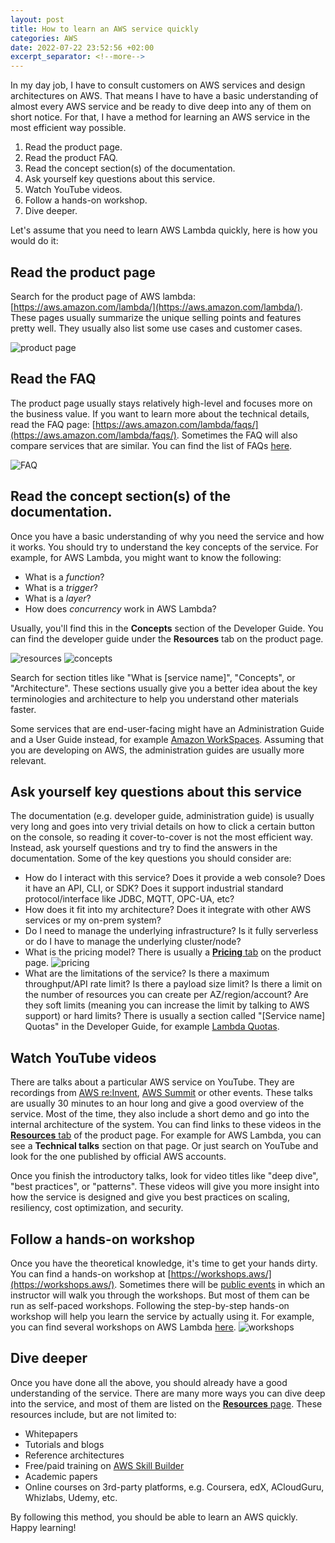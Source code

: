 ```yaml
---
layout: post
title: How to learn an AWS service quickly
categories: AWS
date: 2022-07-22 23:52:56 +02:00
excerpt_separator: <!--more-->
---
```

In my day job, I have to consult customers on AWS services and design architectures on AWS. That means I have to have a basic understanding of almost every AWS service and be ready to dive deep into any of them on short notice. For that, I have a method for learning an AWS service in the most efficient way possible. 
1. Read the product page.
2. Read the product FAQ.
3. Read the concept section(s) of the documentation.
4. Ask yourself key questions about this service.
5. Watch YouTube videos.
6. Follow a hands-on workshop.
7. Dive deeper.

Let's assume that you need to learn AWS Lambda quickly, here is how you would do it:
<!--more-->

## Read the product page

Search for the product page of AWS lambda: [https://aws.amazon.com/lambda/](https://aws.amazon.com/lambda/). These pages usually summarize the unique selling points and features pretty well. They usually also list some use cases and customer cases.

![product page]({{site_url}}/blog_assets/learn_aws/product_page.png)

## Read the FAQ
The product page usually stays relatively high-level and focuses more on the business value. If you want to learn more about the technical details, read the FAQ page: [https://aws.amazon.com/lambda/faqs/](https://aws.amazon.com/lambda/faqs/). Sometimes the FAQ will also compare services that are similar. You can find the list of FAQs [here](https://aws.amazon.com/faqs/).

![FAQ]({{site_url}}/blog_assets/learn_aws/faq.png)

## Read the concept section(s) of the documentation.
Once you have a basic understanding of why you need the service and how it works. You should try to understand the key concepts of the service. For example, for AWS Lambda, you might want to know the following:
* What is a *function*?
* What is a *trigger*?
* What is a *layer*?
* How does *concurrency* work in AWS Lambda?

Usually, you'll find this in the **Concepts** section of the Developer Guide. You can find the developer guide under the **Resources** tab on the product page. 

![resources]({{site_url}}/blog_assets/learn_aws/resources.png)
![concepts]({{site_url}}/blog_assets/learn_aws/concepts.png)

Search for section titles like "What is [service name]", "Concepts", or "Architecture". These sections usually give you a better idea about the key terminologies and architecture to help you understand other materials faster.

Some services that are end-user-facing might have an Administration Guide and a User Guide instead, for example [Amazon WorkSpaces](https://aws.amazon.com/workspaces/resources/?nc=sn&loc=6&workspaces-blogs.sort-by=item.additionalFields.createdDate&workspaces-blogs.sort-order=desc&workspaces-whats-new.sort-by=item.additionalFields.postDateTime&workspaces-whats-new.sort-order=desc). Assuming that you are developing on AWS, the administration guides are usually more relevant.

## Ask yourself key questions about this service
The documentation (e.g. developer guide, administration guide) is usually very long and goes into very trivial details on how to click a certain button on the console, so reading it cover-to-cover is not the most efficient way. Instead, ask yourself questions and try to find the answers in the documentation. Some of the key questions you should consider are:
* How do I interact with this service? Does it provide a web console? Does it have an API, CLI, or SDK? Does it support industrial standard protocol/interface like JDBC, MQTT, OPC-UA, etc?
* How does it fit into my architecture? Does it integrate with other AWS services or my on-prem system?
* Do I need to manage the underlying infrastructure? Is it fully serverless or do I have to manage the underlying cluster/node?
* What is the pricing model? There is usually a [**Pricing** tab](https://aws.amazon.com/lambda/pricing/) on the product page.
![pricing]({{site_url}}/blog_assets/learn_aws/pricing.png)
* What are the limitations of the service? Is there a maximum throughput/API rate limit? Is there a payload size limit? Is there a limit on the number of resources you can create per AZ/region/account? Are they soft limits (meaning you can increase the limit by talking to AWS support) or hard limits? There is usually a section called "[Service name] Quotas" in the Developer Guide, for example [Lambda Quotas](https://docs.aws.amazon.com/lambda/latest/dg/gettingstarted-limits.html).

## Watch YouTube videos
There are talks about a particular AWS service on YouTube. They are recordings from [AWS re:Invent](https://reinvent.awsevents.com/), [AWS Summit](https://aws.amazon.com/events/summits/) or other events. These talks are usually 30 minutes to an hour long and give a good overview of the service. Most of the time, they also include a short demo and go into the internal architecture of the system. You can find links to these videos in the [**Resources** tab](https://aws.amazon.com/lambda/resources/?aws-lambda-resources-blog.sort-by=item.additionalFields.createdDate&aws-lambda-resources-blog.sort-order=desc) of the product page. For example for AWS Lambda, you can see a **Technical talks** section on that page. Or just search on YouTube and look for the one published by official AWS accounts.

Once you finish the introductory talks, look for video titles like "deep dive", "best practices", or "patterns". These videos will give you more insight into how the service is designed and give you best practices on scaling, resiliency, cost optimization, and security.

## Follow a hands-on workshop

Once you have the theoretical knowledge, it's time to get your hands dirty. You can find a hands-on workshop at [https://workshops.aws/](https://workshops.aws/). Sometimes there will be [public events](https://aws.amazon.com/events/) in which an instructor will walk you through the workshops. But most of them can be run as self-paced workshops. Following the step-by-step hands-on workshop will help you learn the service by actually using it. For example, you can find several workshops on AWS Lambda [here](https://workshops.aws/card/serverless?tag=Lambda).
![workshops]({{site_url}}/blog_assets/learn_aws/workshops.png)

## Dive deeper
Once you have done all the above, you should already have a good understanding of the service. There are many more ways you can dive deep into the service, and most of them are listed on the [**Resources** page](https://aws.amazon.com/lambda/resources/). These resources include, but are not limited to:

* Whitepapers
* Tutorials and blogs
* Reference architectures
* Free/paid training on [AWS Skill Builder](https://explore.skillbuilder.aws/learn)
* Academic papers
* Online courses on 3rd-party platforms, e.g. Coursera, edX, ACloudGuru, Whizlabs, Udemy, etc. 

By following this method, you should be able to learn an AWS quickly. Happy learning!





